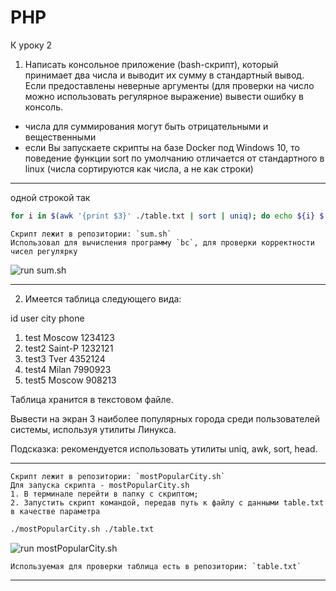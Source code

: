# PHP

К уроку 2

1. Написать консольное приложение (bash-скрипт), который принимает два числа и выводит их сумму в стандартный вывод.
Если предоставлены неверные аргументы (для проверки на число можно использовать регулярное выражение) вывести ошибку в консоль.

- числа для суммирования могут быть отрицательными и вещественными
- если Вы запускаете скрипты на базе Docker под Windows 10, то поведение функции sort по умолчанию отличается от стандартного в linux (числа сортируются как числа, а не как строки)
____

одной строкой так
```bash
for i in $(awk '{print $3}' ./table.txt | sort | uniq); do echo ${i} $(grep -o "${i}" ./table.txt | wc -l); done | sort -nrk 2 | head -3
```
```
Скрипт лежит в репозитории: `sum.sh`
Использовал для вычисления программу `bc`, для проверки корректности чисел регулярку
```
![run sum.sh](https://github.com/otusteamedu/PHP/blob/iglushkov/hm1-2/sumsh.png)
____
2. Имеется таблица следующего вида:

 id user city phone
1. test Moscow 1234123
2. test2 Saint-P 1232121
3. test3 Tver 4352124
4. test4 Milan 7990923
5. test5 Moscow 908213

Таблица хранится в текстовом файле.

Вывести на экран 3 наиболее популярных города среди пользователей системы, используя утилиты Линукса.

Подсказка: рекомендуется использовать утилиты uniq, awk, sort, head.
____
```
Скрипт лежит в репозитории: `mostPopularCity.sh`
Для запуска скрипта - mostPopularCity.sh
1. В терминале перейти в папку с скриптом;
2. Запустить скрипт командой, передав путь к файлу с данными table.txt в качестве параметра
```
```bash
./mostPopularCity.sh ./table.txt
```
![run mostPopularCity.sh](https://github.com/otusteamedu/PHP/blob/iglushkov/hm1-2/citysh.png)

```
Используемая для проверки таблица есть в репозитории: `table.txt`
```
____
